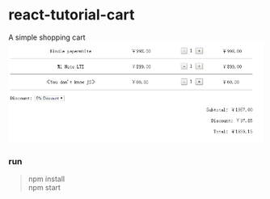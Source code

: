 # react-tutorial-cart

A simple shopping cart
![Shopping Cart](./snapshot.png)

### run
>npm install <br/>
npm start